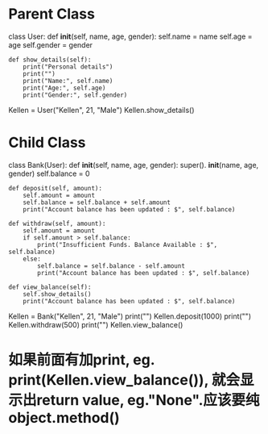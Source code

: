 # Parent Class
class User:
    def __init__(self, name, age, gender):
        self.name = name
        self.age = age
        self.gender = gender

    def show_details(self):
        print("Personal details")
        print("")
        print("Name:", self.name)
        print("Age:", self.age)
        print("Gender:", self.gender)


Kellen = User("Kellen", 21, "Male")
Kellen.show_details()


# Child Class
class Bank(User):
    def __init__(self, name, age, gender):
        super(). __init__(name, age, gender)
        self.balance = 0

    def deposit(self, amount):
        self.amount = amount
        self.balance = self.balance + self.amount
        print("Account balance has been updated : $", self.balance)

    def withdraw(self, amount):
        self.amount = amount
        if self.amount > self.balance:
            print("Insufficient Funds. Balance Available : $", self.balance)
        else:
            self.balance = self.balance - self.amount
            print("Account balance has been updated : $", self.balance)

    def view_balance(self):
        self.show_details()
        print("Account balance has been updated : $", self.balance)


Kellen = Bank("Kellen", 21, "Male")
print("")
Kellen.deposit(1000)
print("")
Kellen.withdraw(500)
print("")
Kellen.view_balance()
# 如果前面有加print, eg. print(Kellen.view_balance()), 就会显示出return value, eg."None".应该要纯object.method()